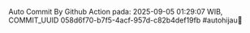 Auto Commit By Github Action pada: 2025-09-05 01:29:07 WIB, COMMIT_UUID 058d6f70-b7f5-4acf-957d-c82b4def19fb #autohijau🗿
